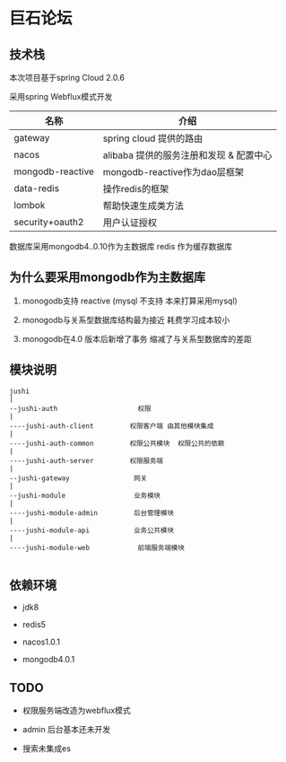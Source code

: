 # 巨石论坛

## 技术栈

本次项目基于spring Cloud 2.0.6

采用spring Webflux模式开发

| 名称               | 介绍                        |
| ---------------- | ------------------------- |
| gateway          | spring cloud 提供的路由        |
| nacos            | alibaba 提供的服务注册和发现 & 配置中心 |
| mongodb-reactive | mongodb-reactive作为dao层框架  |
| data-redis       | 操作redis的框架                |
| lombok           | 帮助快速生成类方法                 |
| security+oauth2  | 用户认证授权                    |

数据库采用mongodb4..0.10作为主数据库 redis 作为缓存数据库

## 为什么要采用mongodb作为主数据库

1. monogodb支持 reactive (mysql 不支持 本来打算采用mysql)

2. monogodb与关系型数据库结构最为接近 耗费学习成本较小

3. monogodb在4.0 版本后新增了事务 缩减了与关系型数据库的差距

## 模块说明

```
jushi   
| 
--jushi-auth                    权限
|
----jushi-auth-client         权限客户端 由其他模块集成
|
----jushi-auth-common         权限公共模块  权限公共的依赖
|
----jushi-auth-server         权限服务端
|
--jushi-gateway                网关
|
--jushi-module                 业务模块
|
----jushi-module-admin         后台管理模块
|
----jushi-module-api           业务公共模块
|
----jushi-module-web            前端服务端模块
    
```



## 依赖环境

- jdk8

- redis5

- nacos1.0.1 

- mongodb4.0.1

## TODO

- 权限服务端改造为webflux模式

- admin 后台基本还未开发

- 搜索未集成es


